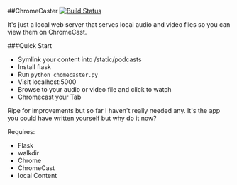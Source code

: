 ##ChromeCaster
[![Build Status](https://drone.io/github.com/zenweasel/ChromeCaster/status.png)](https://drone.io/github.com/zenweasel/ChromeCaster/latest)

It's just a local web server that serves local audio and video files so you can view them on ChromeCast.

###Quick Start

 * Symlink your content into /static/podcasts
 * Install flask
 * Run ```python chomecaster.py```
 * Visit localhost:5000
 * Browse to your audio or video file and click to watch
 * Chromecast your Tab

Ripe for improvements but so far I haven't really needed any. It's the app you could have written yourself but why do it now?

Requires:

 * Flask
 * walkdir
 * Chrome
 * ChromeCast
 * local Content

